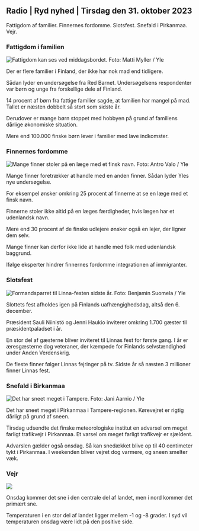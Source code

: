 ## Radio \| Ryd nyhed \| Tirsdag den 31. oktober 2023

Fattigdom af familier. Finnernes fordomme. Slotsfest. Snefald i Pirkanmaa. Vejr.

### Fattigdom i familien

![Fattigdom kan ses ved middagsbordet. Foto: Matti Myller / Yle](https://images.cdn.yle.fi/image/upload/c_crop,h_1080,w_1919,x_0,y_0/ar_1.7777777777777777,c_fill,g_faces,h_675,w.pr/0_prq_auto:eco/f_auto/fl_lossy/v1674642954/39-106372263d105c885d6a)

Der er flere familier i Finland, der ikke har nok mad end tidligere.

Sådan lyder en undersøgelse fra Red Barnet. Undersøgelsens respondenter var børn og unge fra forskellige dele af Finland.

14 procent af børn fra fattige familier sagde, at familien har mangel på mad. Tallet er næsten dobbelt så stort som sidste år.

Derudover er mange børn stoppet med hobbyen på grund af familiens dårlige økonomiske situation.

Mere end 100.000 finske børn lever i familier med lave indkomster.

### Finnernes fordomme

![Mange finner stoler på en læge med et finsk navn. Foto: Antro Valo / Yle](https://images.cdn.yle.fi/image/upload/c_crop,h_3179,w_5653,x_0,y_83/ar_1.7777777777777777,c_fill,g_faces,h_675,w.pr/d.prq_auto:eco/f_auto/fl_lossy/v1697116975/39-11855466527f10854aec)

Mange finner foretrækker at handle med en anden finner. Sådan lyder Yles nye undersøgelse.

For eksempel ønsker omkring 25 procent af finnerne at se en læge med et finsk navn.

Finnerne stoler ikke altid på en læges færdigheder, hvis lægen har et udenlandsk navn.

Mere end 30 procent af de finske udlejere ønsker også en lejer, der ligner dem selv.

Mange finner kan derfor ikke lide at handle med folk med udenlandsk baggrund.

Ifølge eksperter hindrer finnernes fordomme integrationen af immigranter.

### Slotsfest

![Formandsparret til Linna-festen sidste år. Foto: Benjamin Suomela / Yle](https://images.cdn.yle.fi/image/upload/c_crop,h_1674,w_2976,x_0,y_24/ar_1.7777777777777777,c_fill,g_faces,h_675,w_1.q_auto:eco/f_auto/fl_lossy/v1670345033/39-1044359638f710a6e724)

Slottets fest afholdes igen på Finlands uafhængighedsdag, altså den 6. december.

Præsident Sauli Niinistö og Jenni Haukio inviterer omkring 1.700 gæster til præsidentpaladset i år.

En stor del af gæsterne bliver inviteret til Linnas fest for første gang. I år er æresgæsterne dog veteraner, der kæmpede for Finlands selvstændighed under Anden Verdenskrig.

De fleste finner følger Linnas fejringer på tv. Sidste år så næsten 3 millioner finner Linnas fest.

### Snefald i Birkanmaa

![Det har sneet meget i Tampere. Foto: Jani Aarnio / Yle](https://images.cdn.yle.fi/image/upload/c_crop,h_3375,w_6000,x_0,y_331/ar_1.7777777777777777,c_fill,g_faces,h_6270,0dpr.0dpr.q_auto:eco/f_auto/fl_lossy/v1698736404/39-11934306540799d9879d)

Det har sneet meget i Pirkanmaa i Tampere-regionen. Kørevejret er rigtig dårligt på grund af sneen.

Tirsdag udsendte det finske meteorologiske institut en advarsel om meget farligt trafikvejr i Pirkanmaa. Et varsel om meget farligt trafikvejr er sjældent.

Advarslen gælder også onsdag. Så kan snedækket blive op til 40 centimeter tykt i Pirkanmaa. I weekenden bliver vejret dog varmere, og sneen smelter væk.

### Vejr

![](https://images.cdn.yle.fi/image/upload/c_crop,h_1080,w_1919,x_0,y_0/ar_1.77777777777777777,c_fill,g_faces,h_675,w_1200:e/qrf_auto/fl_lossy/v1698767793/39-11940016541239893d2b)

Onsdag kommer det sne i den centrale del af landet, men i nord kommer det primært sne.

Temperaturen i en stor del af landet ligger mellem -1 og -8 grader. I syd vil temperaturen onsdag være lidt på den positive side.
